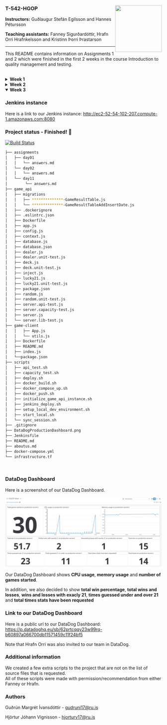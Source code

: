 ### T-542-HGOP <img align="right" width="150" height="150" src="http://iva2011.ru.is/images/default_mono.png">

**Instructors:** Guðlaugur Stefán Egilsson and Hannes Pétursson

**Teaching assistants:** Fanney Sigurðardóttir, Hrafn Orri Hrafnkelsson and Kristinn Þorri Þrastarson

---

This README contains information on Assignments 1 and 2 which were finished in the first 2 weeks in the course Introduction to quality management and testing. 

<br>

<details>
<summary><b>Week 1</b></summary>

#### API instance 
Here is a link to our API instace:
http://54.86.210.109:3000/status

#### Project status (Week 1)

```bash
├── assignments
│   ├── day01
│   │   └── answers.md
│   └── day02
│       └── answers.md
├── item_repository
│   ├── app.js
│   ├── database.js
│   ├── Dockerfile
│   └── package.json
├── scripts
│   ├── deploy.sh
│   ├── initialize_game_api_instance.sh
│   └── setup_local_dev_environment.sh
├── .gitignore
├── README.md
├── aboutus.md
├── docker-compose.yml
└── infrastructure.tf

```
</details>
<details>
<summary><b>Week 2</b></summary>

#### Project status (Week 2)

```bash
├── assignments
│   ├── day01
│   │   └── answers.md
│   └── day02
│       └── answers.md
├── game_api
│   ├── .dockerignore
│   ├── .eslintrc.json
│   ├── app.js
│   ├── config.js
│   ├── context.js
│   ├── database.js
│   ├── dealer.js
│   ├── dealer.unit-test.js
│   ├── deck.js
│   ├── deck.unit-test.js
│   ├── Dockerfile
│   ├── inject.js
│   ├── lucky21.js
│   ├── lucky21.unit-test.js
│   ├── package.json
│   ├── random.js
│   ├── random.unit-test.js
│   └── server.js
├── scripts
│   ├── deploy.sh
│   ├── docker_build.sh
│   ├── docker_compose_up.sh
│   ├── docker_push.sh
│   ├── initialize_game_api_instance.sh
│   ├── jenkins_deploy.sh
│   ├── setup_local_dev_environment.sh
│   └── sync_session.sh
├── .gitignore
├── Jenkinsfile
├── README.md
├── aboutus.md
├── docker-compose.yml
└── infrastructure.tf

```
</details>

<details open>
<summary><b>Week 3</b></summary>

### Jenkins instance 
Here is a link to our Jenkins instance: http://ec2-52-54-102-207.compute-1.amazonaws.com:8080

### Project status - Finished! :beers:

[![Build Status](http://ec2-52-54-102-207.compute-1.amazonaws.com:8080/buildStatus/icon?job=JenkinsHgop)](http://ec2-52-54-102-207.compute-1.amazonaws.com:8080/job/JenkinsHgop/)

```bash
├── assignments
│   ├── day01
│   │   └── answers.md
│   └── day02
│   │   └── answers.md
│   └── day11
│        └── answers.md
├── game_api
│   ├── migrations
│   │   ├── **************-GameResultTable.js
│   │   └── **************-GameResultTableAddInsertDate.js
│   ├── .dockerignore
│   ├── .eslintrc.json
│   ├── Dockerfile
│   ├── app.js
│   ├── config.js
│   ├── context.js
│   ├── database.js
│   ├── database.json
│   ├── dealer.js
│   ├── dealer.unit-test.js
│   ├── deck.js
│   ├── deck.unit-test.js
│   ├── inject.js
│   ├── lucky21.js
│   ├── lucky21.unit-test.js
│   ├── package.json
│   ├── random.js
│   ├── random.unit-test.js
│   ├── server.api-test.js
│   ├── server.capacity-test.js
│   ├── server.js
│   └── server.lib-test.js
├── game-client
│   │   ├── App.js
│   │   └── utils.js
│   ├── Dockerfile
│   ├── README.md
│   ├── index.js
│   └──package.json
├── scripts
│   ├── api_test.sh
│   ├── capacity_test.sh
│   ├── deploy.sh
│   ├── docker_build.sh
│   ├── docker_compose_up.sh
│   ├── docker_push.sh
│   ├── initialize_game_api_instance.sh
│   ├── jenkins_deploy.sh
│   ├── setup_local_dev_environment.sh
│   ├── start_local.sh
│   └── sync_session.sh
├── .gitignore
├── DataDogProductionDashboard.png
├── Jenkinsfile
├── README.md
├── aboutus.md
├── docker-compose.yml
└── infrastructure.tf

```
</details>
<br>

### DataDog Dashboard
Here is a screenshot of our DataDog Dashboard.  

![Dashboard Image](DataDogProductionDashboard.png)

Our DataDog Dashboard shows **CPU usage**, **memory usage** and **number of games started**.

In addition, we also decided to show **total win percentage**, **total wins and losses**, **wins and losses with exacly 21**, **times guessed under and over 21** and **total times stats have been requested**

### Link to our DataDog Dashboard
Here is a public url to our DataDog Dashboard: https://p.datadoghq.eu/sb/62prtcqqv23w99rq-b60897a066700db11571459c11f24bf5

Note that Hrafn Orri was also invited to our team in DataDog.

### Additional information
We created a few extra scripts to the project that are not on the list of source files that is requested.  
All of these scripts were made with permission/recommendation from either Fanney or Hrafn.

### Authors
Guðrún Margrét Ívansdóttir - gudruni17@ru.is

Hjörtur Jóhann Vignisson - hjorturv17@ru.is 
